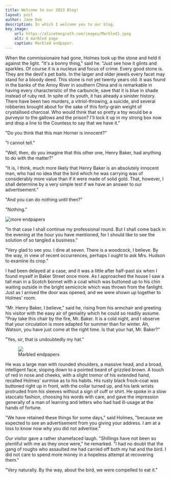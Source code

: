 ```yaml
---
title: Welcome to our 2023 Blog!
layout: post
author: Jane Doe
description: In which I welcome you to our blog.
key_image:
    url: https://alicetmcgrath.com/images/Marbled1.jpeg
    alt: A marbled page
    caption: Marbled endpaper.
---
```


When the commissionaire had gone, Holmes took up the stone and held it against the light. "It's a bonny thing," said he. "Just see how it glints and sparkles. Of course it is a nucleus and focus of crime. Every good stone is. They are the devil's pet baits. In the larger and older jewels every facet may stand for a bloody deed. This stone is not yet twenty years old. It was found in the banks of the Amoy River in southern China and is remarkable in having every characteristic of the carbuncle, save that it is blue in shade instead of ruby red. In spite of its youth, it has already a sinister history. There have been two murders, a vitriol-throwing, a suicide, and several robberies brought about for the sake of this forty-grain weight of crystallised charcoal. Who would think that so pretty a toy would be a purveyor to the gallows and the prison? I'll lock it up in my strong box now and drop a line to the Countess to say that we have it."

"Do you think that this man Horner is innocent?"

"I cannot tell."

"Well, then, do you imagine that this other one, Henry Baker, had anything to do with the matter?"

"It is, I think, much more likely that Henry Baker is an absolutely innocent man, who had no idea that the bird which he was carrying was of considerably more value than if it were made of solid gold. That, however, I shall determine by a very simple test if we have an answer to our advertisement."

"And you can do nothing until then?"

"Nothing."

![more endpapers](https://alicetmcgrath.com/images/Marbled1.jpeg)

"In that case I shall continue my professional round. But I shall come back in the evening at the hour you have mentioned, for I should like to see the solution of so tangled a business."

"Very glad to see you. I dine at seven. There is a woodcock, I believe. By the way, in view of recent occurrences, perhaps I ought to ask Mrs. Hudson to examine its crop."

I had been delayed at a case, and it was a little after half-past six when I found myself in Baker Street once more. As I approached the house I saw a tall man in a Scotch bonnet with a coat which was buttoned up to his chin waiting outside in the bright semicircle which was thrown from the fanlight. Just as I arrived the door was opened, and we were shown up together to Holmes' room.

"Mr. Henry Baker, I believe," said he, rising from his armchair and greeting his visitor with the easy air of geniality which he could so readily assume. "Pray take this chair by the fire, Mr. Baker. It is a cold night, and I observe that your circulation is more adapted for summer than for winter. Ah, Watson, you have just come at the right time. Is that your hat, Mr. Baker?"

"Yes, sir, that is undoubtedly my hat."

<figure class="figure">
    <img src="https://alicetmcgrath.com/images/Marbled1.jpeg">
    <figcaption class="figure-caption text-right">Marbled endpapers</figcaption>
</figure>

He was a large man with rounded shoulders, a massive head, and a broad, intelligent face, sloping down to a pointed beard of grizzled brown. A touch of red in nose and cheeks, with a slight tremor of his extended hand, recalled Holmes' surmise as to his habits. His rusty black frock-coat was buttoned right up in front, with the collar turned up, and his lank wrists protruded from his sleeves without a sign of cuff or shirt. He spoke in a slow staccato fashion, choosing his words with care, and gave the impression generally of a man of learning and letters who had had ill-usage at the hands of fortune.

"We have retained these things for some days," said Holmes, "because we expected to see an advertisement from you giving your address. I am at a loss to know now why you did not advertise."

Our visitor gave a rather shamefaced laugh. "Shillings have not been so plentiful with me as they once were," he remarked. "I had no doubt that the gang of roughs who assaulted me had carried off both my hat and the bird. I did not care to spend more money in a hopeless attempt at recovering them."

"Very naturally. By the way, about the bird, we were compelled to eat it."